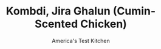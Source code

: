 ---
layout: ../../layouts/MarkdownPostLayout.astro
title: Kombdi, Jira Ghalun (Cumin-Scented Chicken)
author: America's Test Kitchen
pubDate: 2023-03-15
description: "A simple, soulful recipe thats fast enough for a weeknight."
image_url: https://res.cloudinary.com/hksqkdlah/image/upload/ar_1:1,c_fill,dpr_2.0,f_auto,fl_lossy.progressive.strip_profile,g_faces:auto,q_auto:low,w_344/SFS_KombdiJiraGhalun_50_cen3vu
tags: ["Main Courses","Indian","Chicken"]
calories: 2968
protein: 42
carbohydrates: 10
fats: 
fiber: 2
ingredients: ["3⅓ cups, water, divided","¼ cup, plain whole-milk yogurt, plus extra for serving","8 , garlic cloves, smashed and peeled","1 , (2-inch) piece ginger, peeled and chopped coarse","1½ tablespoons, paprika","1 tablespoon, table salt, divided","1½ teaspoons, cayenne pepper","2 , tomatoes, cored and chopped coarse","2¾ pounds, chicken drumsticks (about 8 large drumsticks)","3 tablespoons, cumin seeds","¼ cup, vegetable oil","1 , large onion, chopped fine","½ cup, fresh cilantro leaves"]
serves: 6
time: "1¼ hours, plus 1 hour marinating"
instructions: ["Process ⅓ cup water, yogurt, garlic, ginger, paprika, 2 teaspoons salt, and cayenne in blender until smooth, about 2 minutes, scraping down sides of blender jar as needed. Transfer yogurt marinade to bowl.","Process tomatoes in now-empty blender until coarsely pureed, about 5 seconds. Transfer to second bowl.","Add chicken to bowl with yogurt marinade and toss to coat, rubbing marinade into chicken. Cover and refrigerate for at least 1 hour or up to 24 hours (if marinating longer than 1 hour, cover and refrigerate tomatoes as well).","Heat cumin seeds in 8-inch skillet over medium heat, stirring frequently, until fragrant, about 3 minutes. Transfer to spice grinder or mortar and pestle and grind to powder; set aside.","Heat oil in large Dutch oven over medium-high heat until just smoking. Add onion and remaining 1 teaspoon salt and cook until onion is softened, 5 to 7 minutes. Add tomatoes; increase heat to high; and cook until mixture darkens slightly and begins to stick to bottom of pot, 5 to 7 minutes.","Add chicken, along with any marinade left in bowl, and remaining 3 cups water and bring to boil. Cover; reduce heat to medium-low; and simmer, stirring occasionally, until chicken registers at least 175 degrees, 25 to 30 minutes.","Using tongs, transfer chicken to large plate. Increase heat to high and cook, uncovered and stirring occasionally, until sauce is thickened and reduced to about 2¾ cups, 12 to 15 minutes. Stir cumin into sauce. Add chicken back to pot and stir to coat with sauce. Serve, sprinkled with cilantro and passing extra yogurt separately."]
nutrition: ["783 mg Potassium","419 mg Phosphorus","86 mg Calcium","4 mg Iron","69 mg Magnesium","1068 mg Sodium","4 mg Zinc","31 g Fat","11 mg Niacin (B3)","15 g Monounsaturated","6 g Polyunsaturated","10 mg Vitamin C","205 mg Cholesterol","6 g Saturated","2 g Fiber","21 µg Folate (food)","3 g Sugars","15 µg Vitamin K","374 g Water","10 g Carbs","21 µg Folate equivalent (total)","42 g Protein","3 mg Vitamin E","1 µg Vitamin B12","108 µg Vitamin A","494 kcal Energy","2968 calories"]
notes: "You can substitute 2 tablespoons of Indian red chile powder for the paprika and cayenne, if desired. We strongly recommend toasting and grinding your own whole cumin seeds for this recipe, but you can substitute 7 teaspoons of ground cumin, if desired. If using ground cumin, toast it in an 8-inch skillet over medium heat until fragrant, about 1½ minutes. This recipe can also be made with 2¾ pounds of boneless, skinless chicken breasts instead of the drumsticks. If using breasts, cook until the meat registers 160 degrees in step 6, 18 to 25 minutes. If you enjoy spicy food, use the full 1½ teaspoons of cayenne. For a milder version, reduce the amount of cayenne to ½ teaspoon. Serve with rice or Indian bread and extra yogurt or our Onion Raita."
---
